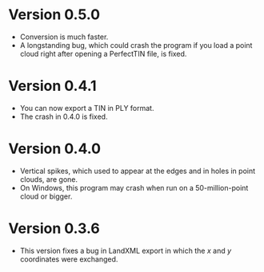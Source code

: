 # Version 0.5.0
- Conversion is much faster.
- A longstanding bug, which could crash the program if you load a point cloud right after opening a PerfectTIN file, is fixed.

# Version 0.4.1
- You can now export a TIN in PLY format.
- The crash in 0.4.0 is fixed.

# Version 0.4.0
- Vertical spikes, which used to appear at the edges and in holes in point clouds, are gone.
- On Windows, this program may crash when run on a 50-million-point cloud or bigger.

# Version 0.3.6
- This version fixes a bug in LandXML export in which the *x* and *y* coordinates were exchanged.
